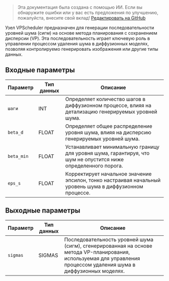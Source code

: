 > Эта документация была создана с помощью ИИ. Если вы обнаружите ошибки или у вас есть предложения по улучшению, пожалуйста, внесите свой вклад! [Редактировать на GitHub](https://github.com/Comfy-Org/embedded-docs/blob/main/comfyui_embedded_docs/docs/VPScheduler/ru.md)

Узел VPScheduler предназначен для генерации последовательности уровней шума (сигм) на основе метода планирования с сохранением дисперсии (VP). Эта последовательность играет ключевую роль в управлении процессом удаления шума в диффузионных моделях, позволяя контролируемо генерировать изображения или другие типы данных.

## Входные параметры

| Параметр   | Тип данных | Описание                                                                                                                                      |
|-------------|-------------|--------------------------------------------------------------------------------------------------------------------------------------------------|
| `шаги`     | INT         | Определяет количество шагов в диффузионном процессе, влияя на детализацию генерируемых уровней шума.                              |
| `beta_d`    | FLOAT       | Определяет общее распределение уровня шума, влияя на дисперсию генерируемых уровней шума.                                 |
| `beta_min`  | FLOAT       | Устанавливает минимальную границу для уровня шума, гарантируя, что шум не опустится ниже определенного порога.                              |
| `eps_s`     | FLOAT       | Корректирует начальное значение эпсилон, тонко настраивая начальный уровень шума в диффузионном процессе.                                    |

## Выходные параметры

| Параметр   | Тип данных | Описание                                                                                   |
|-------------|-------------|-----------------------------------------------------------------------------------------------|
| `sigmas`    | SIGMAS      | Последовательность уровней шума (сигм), сгенерированная на основе метода VP-планирования, используемая для управления процессом удаления шума в диффузионных моделях. |
